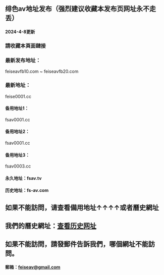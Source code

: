## 绯色av地址发布（强烈建议收藏本发布页网址永不走丢）
#### 2024-4-8更新
### 請收藏本頁面鏈接
### 最新发布地址：
feiseavfb10.com ~ feiseavfb20.com
### 最新地址：
feise0001.cc
#### 备用地址1：
fsav0001.cc
#### 备用地址2：
fsav0001.cc
#### 备用地址3：
fsav0003.cc
#### 永久地址：fsav.tv
#### 历史地址：fs-av.com
## 如果不能訪問，请查看備用地址↑↑↑↑或者曆史網址
## 我們的曆史網址：[查看历史网址](https://github.com/feiseav/feiseav.site/wiki/%E7%BB%AF%E8%89%B2av%E5%8E%86%E5%8F%B2%E7%BD%91%E5%9D%80)
## 如果不能訪問，請發郵件告訴我們，哪個網址不能訪問。
#### 郵箱：feiseav@gmail.com
